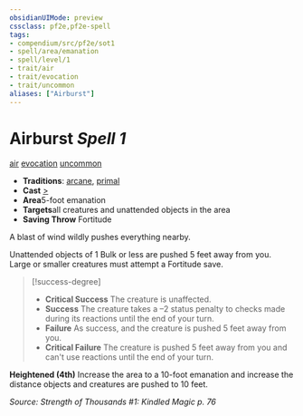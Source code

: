 ```yaml
---
obsidianUIMode: preview
cssclass: pf2e,pf2e-spell
tags:
- compendium/src/pf2e/sot1
- spell/area/emanation
- spell/level/1
- trait/air
- trait/evocation
- trait/uncommon
aliases: ["Airburst"]
---
```

# Airburst *Spell 1*   
[air](rules/traits/air.md)  [evocation](rules/traits/evocation.md)  [uncommon](rules/traits/uncommon.md)  

- **Traditions**: [arcane](rules/traits/arcane.md), [primal](rules/traits/primal.md)
- **Cast** [>](rules/core-rulebook/chapter-9-playing-the-game.md#Actions "Single Action") 
- **Area**5-foot emanation
- **Targets**all creatures and unattended objects in the area
- **Saving Throw** Fortitude

A blast of wind wildly pushes everything nearby.

Unattended objects of 1 Bulk or less are pushed 5 feet away from you. Large or smaller creatures must attempt a Fortitude save.

> [!success-degree] 
> - **Critical Success** The creature is unaffected.
> - **Success** The creature takes a –2 status penalty to checks made during its reactions until the end of your turn.
> - **Failure** As success, and the creature is pushed 5 feet away from you.
> - **Critical Failure** The creature is pushed 5 feet away from you and can't use reactions until the end of your turn.

**Heightened (4th)** Increase the area to a 10-foot emanation and increase the distance objects and creatures are pushed to 10 feet.

*Source: Strength of Thousands #1: Kindled Magic p. 76*